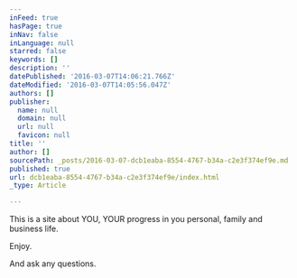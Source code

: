 ```yaml
---
inFeed: true
hasPage: true
inNav: false
inLanguage: null
starred: false
keywords: []
description: ''
datePublished: '2016-03-07T14:06:21.766Z'
dateModified: '2016-03-07T14:05:56.047Z'
authors: []
publisher:
  name: null
  domain: null
  url: null
  favicon: null
title: ''
author: []
sourcePath: _posts/2016-03-07-dcb1eaba-8554-4767-b34a-c2e3f374ef9e.md
published: true
url: dcb1eaba-8554-4767-b34a-c2e3f374ef9e/index.html
_type: Article

---
```

This is a site about YOU, YOUR progress in you personal, family and business life. 

Enjoy.

And ask any questions.